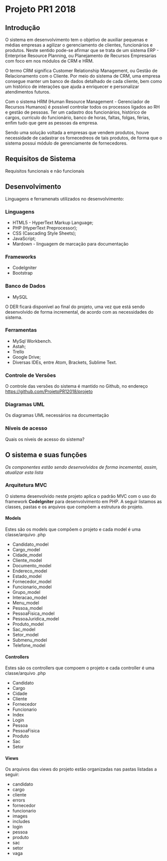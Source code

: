 # Projeto PR1 2018

## Introdução
O sistema em desenvolvimento tem o objetivo de auxiliar pequenas e médias empresas a agilizar o gerenciamento de clientes, funcionários e produtos. Neste sentido pode-se afirmar que se trata de um sistema ERP - Enterprise Resource Planning, ou Planejamento de Recursos Empresarias com foco em nos módulos de CRM e HRM.

O termo CRM significa Customer Relationship Management, ou Gestão de Relacionamento com o Cliente. Por meio do sistema de CRM, uma empresa consegue manter um banco de dados detalhado de cada cliente, bem como um histórico de interações que ajuda a enriquecer e personalizar atendimentos futuros.   

Com o sistema HRM (Human Resource Management - Gerenciador de Recursos Humanos) é possível controlar todos os processos ligados ao RH e gestão de pessoas. Ter um cadastro dos funcionários, histórico de cargos, currículo do funcionário, banco de horas, faltas, folgas, férias, enfim tudo que gere as pessoas da empresa.

Sendo uma solução voltada a empresas que vendem produtos, houve necessidade de cadastrar os fornecedreos de tais produtos, de forma que o sistema possui módulo de gerenciamente de fornecedores.

## Requisitos de Sistema
Requisitos funcionais e não funcionais

## Desenvolvimento
Linguagens e ferramenats utilizados no desenvolvimento:

### Linguagens
- HTML5 - HyperText Markup Language;
- PHP (HyperText Preprocessor);
- CSS (Cascading Style Sheets);
- JavaScript;
- Mardown - linguagem de marcação para documentação

### Frameworks
- CodeIgniter
- Bootstrap

### Banco de Dados
- MySQL

O DER ficará disponível ao final do projeto, uma vez que está sendo desenvolvido de forma incremental, de acordo com as necessidades do sistema.

### Ferramentas
- MySql Workbench.
- Astah;
- Trello
- Google Drive;
- Diversas IDEs, entre Atom, Brackets, Sublime Text.

### Controle de Versões
O controle das versões do sistema é mantido no Github, no endereço https://github.com/ProjetoPR12018/projeto

### Diagramas UML
Os diagramas UML necessários na documentação

### Níveis de acesso
Quais os níveis de acesso do sistema?

## O sistema e suas funções
*Os componentes estão sendo desenvolvidos de forma incemental, assim, atualizar esta lista*

### Arquitetura MVC

O sistema desenvolvido neste projeto aplica o padrão MVC com o uso do framework **CodeIgniter** para desenvolvimento em PHP. A seguir listamos as classes, pastas e os arquivos que compõem a estrutura do projeto.

#### Models

Estes são os models que compõem o projeto e cada model é uma classe/arquivo .php

- Candidato_model
- Cargo_model
- Cidade_model
- Cliente_model
- Documento_model
- Endereco_model
- Estado_model
- Fornecedor_model
- Funcionario_model
- Grupo_model
- Interacao_model
- Menu_model
- Pessoa_model
- PessoaFisica_model
- PessoaJuridica_model
- Produto_model
- Sac_model
- Setor_model
- Submenu_model
- Telefone_model

#### Controllers
Estes são os controllers que compoem o projeto e cada controller é uma classe/arquivo .php

- Candidato
- Cargo
- Cidade
- Cliente
- Fornecedor
- Funcionario
- Index
- Login
- Pessoa
- PessoaFisica
- Produto
- Sac
- Setor

#### Views
Os arquivos das views do projeto estão organizadas nas pastas listadas a seguir:

- candidato
- cargo
- cliente
- errors
- fornecedor
- funcionario
- images
- includes
- login
- pessoa
- produto
- sac
- setor
- vaga
